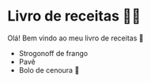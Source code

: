 # Livro de receitas :man_cook:

Olá! Bem vindo ao meu livro de receitas :wave:

- Strogonoff de frango
- Pavê 
- Bolo de cenoura 🥕 
